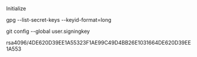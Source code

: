 


Initialize


gpg --list-secret-keys --keyid-format=long


git config --global user.signingkey


rsa4096/4DE620D39EE1A55323F1AE99C49D4BB26E1031664DE620D39EE1A553